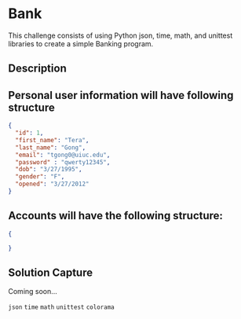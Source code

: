 # Bank

This challenge consists of using Python json, time, math, and unittest libraries to create a simple Banking program.

## Description

## Personal user information will have following structure
 
```json
{
  "id": 1,
  "first_name": "Tera",
  "last_name": "Gong",
  "email": "tgong0@uiuc.edu",
  "password" : "qwerty12345",
  "dob": "3/27/1995",
  "gender": "F",
  "opened": "3/27/2012"
}
```

## Accounts will have the following structure:
```json
{

}
```
## Solution Capture

Coming soon...

```json``` ```time``` ```math``` ```unittest``` ```colorama```
